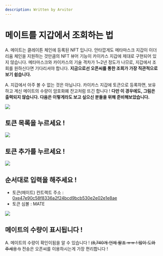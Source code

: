 ```yaml
---
description: Written by Arvitor
---
```


# 메이트를 지갑에서 조회하는 법

A. 메이트는 클레이튼 체인에 등록된 NFT 입니다. 안타깝게도 메타마스크 지갑이 이더리움 체인을 지원하는 것만큼의 NFT 뷰어 기능이 카이카스 지갑에 제대로 구현되어 있지 않습니다. 메타마스크와 카이카스의 기술 격차가 1\~2년 정도가 나므로, 지갑에서 조회를 원하신다면 기다리셔야 합니다. **지금으로선 오픈씨를 통한 조회가 가장 직관적으로 보기 쉽습니다.**

A. 지갑에서 아주 볼 수 없는 것은 아닙니다. 카이카스 지갑에 토큰으로 등록하면, 보유하고 계신 메이트의 수량이 암호화폐 잔고처럼 뜨긴 합니다 ! **다만 이 경우에도, 그림은 출력되지 않습니다. 다음은 이렇게라도 보고 싶으신 분들을 위해 준비해보았습니다.**

![](https://miro.medium.com/max/766/1\*Z5Dit50FNWFCkrDiV9yyeg.png)

## 토큰 목록을 누르세요 !

![](https://miro.medium.com/max/788/1\*9jk2ElDg5Q5ardvvZQGgpg.png)

## 토큰 추가를 누르세요 !

![](https://miro.medium.com/max/792/1\*dgX4D5ILNcSMvXaedrRReg.png)

## 순서대로 입력을 해주세요 !

* 토큰(메이트) 컨트랙트 주소 : [0xe47e90c58f8336a2f24bcd9bcb530e2e02e1e8ae](https://scope.klaytn.com/account/0xe47e90c58f8336a2f24bcd9bcb530e2e02e1e8ae)
* 토큰 심볼 : MATE

![](https://miro.medium.com/max/381/1\*RQei5LLWn5Om\_Mw32SoH7g.png)

## 메이트의 수량이 표시됩니다 !

A. 메이트의 수량이 확인이됨을 알 수 있습니다 ! ~~(8,740개 언제 팔죠 ㅠㅠ ! 많이 도와주세용 !)~~ 전송은 오픈씨를 이용하시는게 가장 편리합니다 !
